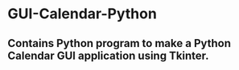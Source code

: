 # GUI-Calendar-Python
## Contains Python program to make a Python Calendar GUI application using Tkinter.
